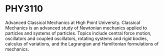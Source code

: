 PHY3110
=======

Advanced Classical Mechanics at High Point University. Classical Mechanics is an advanced study of Newtonian mechanics applied to particles and systems of particles. Topics include central force motion, oscillators and coupled oscillators, rotating systems and rigid bodies, calculus of variations, and the Lagrangian and Hamiltonian formulations of mechanics.
